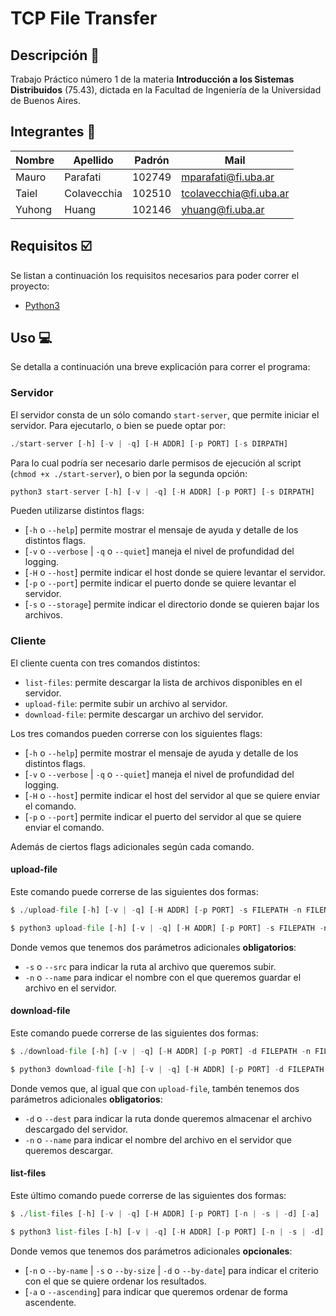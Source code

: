 # TCP File Transfer

## Descripción :book:

Trabajo Práctico número 1 de la materia **Introducción a los Sistemas Distribuidos** (75.43), dictada en la Facultad de Ingeniería de la Universidad de Buenos Aires.

## Integrantes :busts_in_silhouette:

| Nombre | Apellido | Padrón | Mail                |
| ------ | -------- | ------ | ------------------- |
| Mauro  | Parafati | 102749 | mparafati@fi.uba.ar |
| Taiel | Colavecchia | 102510 | tcolavecchia@fi.uba.ar |
| Yuhong | Huang | 102146 | yhuang@fi.uba.ar |

## Requisitos :ballot_box_with_check:

Se listan a continuación los requisitos necesarios para poder correr el proyecto:

-   [Python3](https://www.python.org/downloads/)

## Uso :computer:

Se detalla a continuación una breve explicación para correr el programa:

### Servidor

El servidor consta de un sólo comando `start-server`, que permite iniciar el servidor. Para ejecutarlo, o bien se puede optar por:

```python
./start-server [-h] [-v | -q] [-H ADDR] [-p PORT] [-s DIRPATH]
```

Para lo cual podría ser necesario darle permisos de ejecución al script (`chmod +x ./start-server`), o bien por la segunda opción:

```python
python3 start-server [-h] [-v | -q] [-H ADDR] [-p PORT] [-s DIRPATH]
```

Pueden utilizarse distintos flags:

* [`-h` o `--help`] permite mostrar el mensaje de ayuda y detalle de los distintos flags.
* [`-v` o `--verbose` | `-q` o `--quiet`] maneja el nivel de profundidad del logging.
* [`-H` o `--host`] permite indicar el host donde se quiere levantar el servidor.
* [`-p` o `--port`] permite indicar el puerto donde se quiere levantar el servidor.
* [`-s` o `--storage`] permite indicar el directorio donde se quieren bajar los archivos.

### Cliente

El cliente cuenta con tres comandos distintos:
* `list-files`: permite descargar la lista de archivos disponibles en el servidor.
* `upload-file`: permite subir un archivo al servidor.
* `download-file`: permite descargar un archivo del servidor.

Los tres comandos pueden correrse con los siguientes flags:
* [`-h` o `--help`] permite mostrar el mensaje de ayuda y detalle de los distintos flags.
* [`-v` o `--verbose` | `-q` o `--quiet`] maneja el nivel de profundidad del logging.
* [`-H` o `--host`] permite indicar el host del servidor al que se quiere enviar el comando.
* [`-p` o `--port`] permite indicar el puerto del servidor al que se quiere enviar el comando.

Además de ciertos flags adicionales según cada comando.

#### upload-file

Este comando puede correrse de las siguientes dos formas:
```python
$ ./upload-file [-h] [-v | -q] [-H ADDR] [-p PORT] -s FILEPATH -n FILENAME
```
```python
$ python3 upload-file [-h] [-v | -q] [-H ADDR] [-p PORT] -s FILEPATH -n FILENAME
```

Donde vemos que tenemos dos parámetros adicionales **obligatorios**:
* `-s` o `--src` para indicar la ruta al archivo que queremos subir.
* `-n` o `--name` para indicar el nombre con el que queremos guardar el archivo en el servidor.

#### download-file

Este comando puede correrse de las siguientes dos formas:
```python
$ ./download-file [-h] [-v | -q] [-H ADDR] [-p PORT] -d FILEPATH -n FILENAME
```
```python
$ python3 download-file [-h] [-v | -q] [-H ADDR] [-p PORT] -d FILEPATH -n FILENAME
```

Donde vemos que, al igual que con `upload-file`, tambén tenemos dos parámetros adicionales **obligatorios**:
* `-d` o `--dest` para indicar la ruta donde queremos almacenar el archivo descargado del servidor.
* `-n` o `--name` para indicar el nombre del archivo en el servidor que queremos descargar.

#### list-files

Este último comando puede correrse de las siguientes dos formas:
```python
$ ./list-files [-h] [-v | -q] [-H ADDR] [-p PORT] [-n | -s | -d] [-a]
```
```python
$ python3 list-files [-h] [-v | -q] [-H ADDR] [-p PORT] [-n | -s | -d] [-a]
```

Donde vemos que tenemos dos parámetros adicionales **opcionales**:
* [`-n` o `--by-name` | `-s` o `--by-size` | `-d` o `--by-date`] para indicar el criterio con el que se quiere ordenar los resultados.
* [`-a` o `--ascending`] para indicar que queremos ordenar de forma ascendente.

